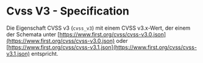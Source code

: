 # Cvss V3 - Specification

Die Eigenschaft CVSS v3 (`cvss_v3`) mit einem CVSS v3.x-Wert, der einem der Schemata unter [https://www.first.org/cvss/cvss-v3.0.json](https://www.first.org/cvss/cvss-v3.0.json) oder [https://www.first.org/cvss/cvss-v3.1.json](https://www.first.org/cvss/cvss-v3.1.json) entspricht.

